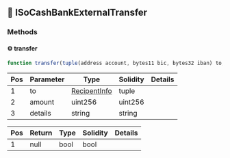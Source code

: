 ## 📜 ISoCashBankExternalTransfer

### Methods

#### ⚙️ __transfer__
```js
function transfer(tuple(address account, bytes11 bic, bytes32 iban) to, uint256 amount, string details) returns (bool)
```
| Pos | Parameter | Type | Solidity | Details |
| --- | --- | --- | --- | --- |
|1 | to | [RecipentInfo](./api-t-RecipentInfo.md) | tuple |  |
|2 | amount | uint256 | uint256 |  |
|3 | details | string | string |  |


| Pos | Return | Type | Solidity | Details |
| --- | --- | --- | --- | --- |
|1 | null | bool | bool |  |


